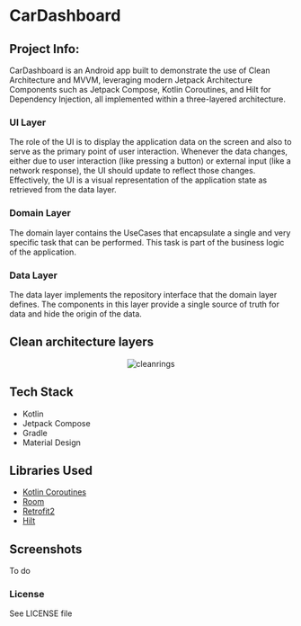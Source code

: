 # CarDashboard


## Project Info:
CarDashboard is an Android app built to demonstrate the use of Clean Architecture and MVVM, leveraging modern Jetpack Architecture Components such as Jetpack Compose, Kotlin Coroutines, and Hilt for Dependency Injection, all implemented within a three-layered architecture.


### UI Layer

The role of the UI is to display the application data on the screen and also to serve as the primary point of user interaction. Whenever the data changes, either due to user interaction (like pressing a button) or external input (like a network response), the UI should update to reflect those changes. Effectively, the UI is a visual representation of the application state as retrieved from the data layer.


### Domain Layer

The domain layer contains the UseCases that encapsulate a single and very specific task that can be performed. This task is part of the business logic of the application. 


### Data Layer

The data layer implements the repository interface that the domain layer defines. The components in this layer provide a single source of truth for data and hide the origin of the data.


## Clean architecture layers

<p align="center">
    <img src="https://github.com/user-attachments/assets/19a0f686-86cc-4ccc-ad2e-5c80f7a7a533" alt="cleanrings"/>
</p>

## Tech Stack

* Kotlin
* Jetpack Compose
* Gradle
* Material Design


## Libraries Used

* [Kotlin Coroutines](https://developer.android.com/kotlin/coroutines)
* [Room](https://developer.android.com/topic/libraries/architecture/room)
* [Retrofit2](https://square.github.io/retrofit/)
* [Hilt](https://developer.android.com/training/dependency-injection/hilt-android)


## Screenshots

To do

### License

See LICENSE file

